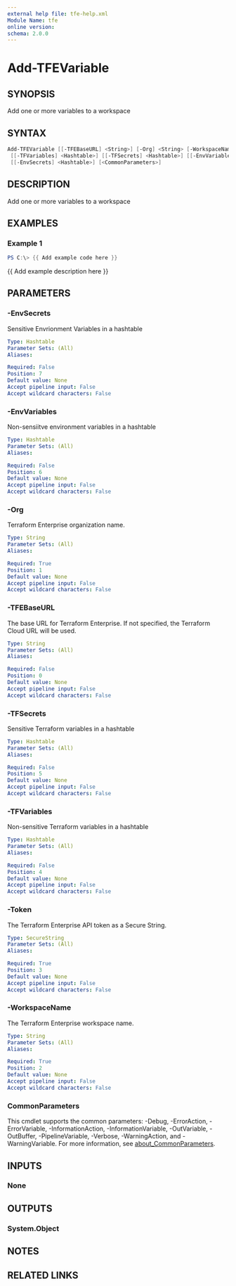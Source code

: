 ```yaml
---
external help file: tfe-help.xml
Module Name: tfe
online version:
schema: 2.0.0
---
```


# Add-TFEVariable

## SYNOPSIS

Add one or more variables to a workspace

## SYNTAX

```PowerShell
Add-TFEVariable [[-TFEBaseURL] <String>] [-Org] <String> [-WorkspaceName] <String> [-Token] <SecureString>
 [[-TFVariables] <Hashtable>] [[-TFSecrets] <Hashtable>] [[-EnvVariables] <Hashtable>]
 [[-EnvSecrets] <Hashtable>] [<CommonParameters>]
```

## DESCRIPTION

Add one or more variables to a workspace

## EXAMPLES

### Example 1

```powershell
PS C:\> {{ Add example code here }}
```

{{ Add example description here }}

## PARAMETERS

### -EnvSecrets

Sensitive Envrionment Variables in a hashtable

```yaml
Type: Hashtable
Parameter Sets: (All)
Aliases:

Required: False
Position: 7
Default value: None
Accept pipeline input: False
Accept wildcard characters: False
```

### -EnvVariables

Non-sensiitve environment variables in a hashtable

```yaml
Type: Hashtable
Parameter Sets: (All)
Aliases:

Required: False
Position: 6
Default value: None
Accept pipeline input: False
Accept wildcard characters: False
```

### -Org

Terraform Enterprise organization name.

```yaml
Type: String
Parameter Sets: (All)
Aliases:

Required: True
Position: 1
Default value: None
Accept pipeline input: False
Accept wildcard characters: False
```

### -TFEBaseURL

The base URL for Terraform Enterprise. If not specified, the Terraform Cloud URL will be used.

```yaml
Type: String
Parameter Sets: (All)
Aliases:

Required: False
Position: 0
Default value: None
Accept pipeline input: False
Accept wildcard characters: False
```

### -TFSecrets

Sensitive Terraform variables in a hashtable

```yaml
Type: Hashtable
Parameter Sets: (All)
Aliases:

Required: False
Position: 5
Default value: None
Accept pipeline input: False
Accept wildcard characters: False
```

### -TFVariables

Non-sensitive Terraform variables in a hashtable

```yaml
Type: Hashtable
Parameter Sets: (All)
Aliases:

Required: False
Position: 4
Default value: None
Accept pipeline input: False
Accept wildcard characters: False
```

### -Token

The  Terraform Enterprise API token as a Secure String.

```yaml
Type: SecureString
Parameter Sets: (All)
Aliases:

Required: True
Position: 3
Default value: None
Accept pipeline input: False
Accept wildcard characters: False
```

### -WorkspaceName

The Terraform Enterprise workspace name.

```yaml
Type: String
Parameter Sets: (All)
Aliases:

Required: True
Position: 2
Default value: None
Accept pipeline input: False
Accept wildcard characters: False
```

### CommonParameters

This cmdlet supports the common parameters: -Debug, -ErrorAction, -ErrorVariable, -InformationAction, -InformationVariable, -OutVariable, -OutBuffer, -PipelineVariable, -Verbose, -WarningAction, and -WarningVariable. For more information, see [about_CommonParameters](http://go.microsoft.com/fwlink/?LinkID=113216).

## INPUTS

### None

## OUTPUTS

### System.Object

## NOTES

## RELATED LINKS
